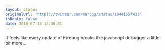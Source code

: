 ```yaml
---
layout: status
originalUrl: 'https://twitter.com/marcgg/status/18441657433'
isReply: false
date: 2010-07-13 14:38:51
---
```


It feels like every update of Firebug breaks the javascript debugger a little bit more...
